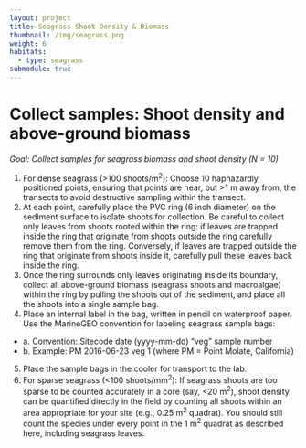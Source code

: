 ```yaml
---
layout: project
title: Seagrass Shoot Density & Biomass
thumbnail: /img/seagrass.png
weight: 6
habitats:
  - type: seagrass
submodule: true
---
```


# Collect samples: Shoot density and above-ground biomass
*Goal: Collect samples for seagrass biomass and shoot density (N = 10)*
  1. For dense seagrass (>100 shoots/m<sup>2</sup>): Choose 10 haphazardly positioned points, ensuring that points are near, but >1 m away from, the transects to avoid destructive sampling within the transect.
  2.	At each point, carefully place the PVC ring (6 inch diameter) on the sediment surface to isolate shoots for collection. Be careful to collect only leaves from shoots rooted within the ring: if leaves are trapped inside the ring that originate from shoots outside the ring carefully remove them from the ring. Conversely, if leaves are trapped outside the ring that originate from shoots inside it, carefully pull these leaves back inside the ring.
  3.	Once the ring surrounds only leaves originating inside its boundary, collect all above-ground biomass (seagrass shoots and macroalgae) within the ring by pulling the shoots out of the sediment, and place all the shoots into a single sample bag.
  4.	Place an internal label in the bag, written in pencil on waterproof paper. Use the MarineGEO convention for labeling seagrass sample bags:
  - a.	Convention: Sitecode date (yyyy-mm-dd) “veg” sample number
  - b.	Example:  PM 2016-06-23 veg 1 (where PM = Point Molate, California)
  5.	Place the sample bags in the cooler for transport to the lab.
  6.	For sparse seagrass (<100 shoots/mm<sup>2</sup>): If seagrass shoots are too sparse to be counted accurately in a core (say, <20 m<sup>2</sup>), shoot density can be quantified directly in the field by counting all shoots within an area appropriate for your site (e.g., 0.25 m<sup>2</sup> quadrat). You should still count the species under every point in the 1 m<sup>2</sup> quadrat as described here, including seagrass leaves.
